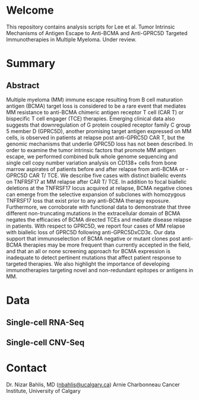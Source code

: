 # Welcome
This repository contains analysis scripts for Lee et al. Tumor Intrinsic Mechanisms of Antigen Escape to Anti-BCMA and Anti-GPRC5D Targeted Immunotherapies in Multiple Myeloma. Under review.

# Summary

## Abstract
Multiple myeloma (MM) immune escape resulting from B cell maturation antigen (BCMA) target loss is considered to be a rare event that mediates MM resistance to anti-BCMA chimeric antigen receptor T cell (CAR T) or bispecific T cell engager (TCE) therapies. Emerging clinical data also suggests that downregulation of G protein coupled receptor family C group 5 member D (GPRC5D), another promising target antigen expressed on MM cells, is observed in patients at relapse post anti-GPRC5D CAR T, but the genomic mechanisms that underlie GPRC5D loss has not been described. In order to examine the tumor intrinsic factors that promote MM antigen escape, we performed combined bulk whole genome sequencing and single cell copy number variation analysis on CD138+ cells from bone marrow aspirates of patients before and after relapse from anti-BCMA or -GPRC5D CAR T/ TCE. We describe five cases with distinct biallelic events on TNFRSF17 at MM relapse after CAR T/ TCE. In addition to focal biallelic deletions at the TNFRSF17 locus acquired at relapse, BCMA negative clones can emerge from the selective expansion of subclones with homozygous TNFRSF17 loss that exist prior to any anti-BCMA therapy exposure. Furthermore, we corroborate with functional data to demonstrate that three different non-truncating mutations in the extracellular domain of BCMA negates the efficacies of BCMA directed TCEs and mediate disease relapse in patients. With respect to GPRC5D, we report four cases of MM relapse with biallelic loss of GPRC5D following anti-GPRC5DxCD3ε. Our data support that immunoselection of BCMA negative or mutant clones post anti-BCMA therapies may be more frequent than currently accepted in the field, and that an all or none screening approach for BCMA expression is inadequate to detect pertinent mutations that affect patient response to targeted therapies. We also highlight the importance of developing immunotherapies targeting novel and non-redundant epitopes or antigens in MM.

# Data

## Single-cell RNA-Seq


## Single-cell CNV-Seq


# Contact
Dr. Nizar Bahlis, MD (nbahlis@ucalgary.ca)
Arnie Charbonneau Cancer Institute, University of Calgary
